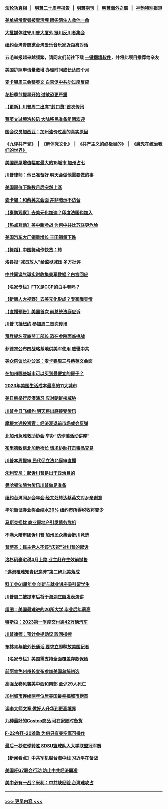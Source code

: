 #### [法轮功真相](https://github.com/gfw-breaker/truth/blob/master/README.md?t=0) &nbsp;&nbsp;|&nbsp;&nbsp; [明慧二十周年报告](https://github.com/gfw-breaker/mh-reports/blob/master/README.md?t=0) &nbsp;&nbsp;|&nbsp;&nbsp;[明慧期刊](https://github.com/gfw-breaker/mh-qikan) &nbsp;&nbsp;|&nbsp;&nbsp; [明慧海外之窗](https://github.com/gfw-breaker/mh-news/blob/master/README.md?t=0) &nbsp;&nbsp;|&nbsp;&nbsp; [神韵特别报道](https://github.com/gfw-breaker/mh-news/blob/master/shenyun.md?t=0)
#### [美单板滑雪者被雪活埋 眼尖陌生人救他一命](../pages/nsc412/n13964826.md?t=04041543) 
#### [大批媒体驻守川普大厦外 挺川反川者集会](../pages/nsc412/n13964871.md?t=04041543) 
#### [纽约台湾青商邀台湾爱乐音乐家近距离对话](../pages/nsc412/n13964837.md?t=04041543) 
#### 五毛举报越来越频繁，请网友们前往下载 [一键翻墙软件](https://github.com/gfw-breaker/ssr-accounts)，并将此项目推荐给亲友
#### [美国护照申请量激增 办理时间或长达四个月](../pages/nsc412/n13964739.md?t=04041543) 
#### [麦卡锡周三会蔡英文 白宫促中共勿过度反应](../pages/nsc412/n13964812.md?t=04041543) 
#### [花粉季节提早开始 过敏恐更严重](../pages/nsc412/n13964835.md?t=04041543) 
#### [【更新】川普周二出席“封口费”首次传讯](../pages/nsc412/n13964764.md?t=04041543) 
#### [蔡英文过境洛杉矶 大陆移民准备组团欢迎](../pages/nsc412/n13964789.md?t=04041543) 
#### [国会议员加西亚：加州油价过高的真实原因](../pages/nsc412/n13964782.md?t=04041543) 
#### [《九评共产党》](https://github.com/begood0513/9ping.md/blob/master/README.md) &nbsp;|&nbsp; [《解体党文化》](../../../../jtdwh.md/blob/master/README.md)  &nbsp;|&nbsp; [《共产主义的终极目的》](../../../../gczydzjmd.md/blob/master/README.md) &nbsp;|&nbsp; [《魔鬼在统治我们的世界》](../../../../mgztzwmdsj.md/blob/master/README.md) 
#### [美国房屋增值幅度最大的15城市 加州占七](../pages/nsc412/n13964649.md?t=04041543) 
#### [川普律师：他已准备好 明天会做他需要做的事](../pages/nsc412/n13964682.md?t=04041543) 
#### [美国房价下跌数月后突然上涨](../pages/nsc412/n13964738.md?t=04041543) 
#### [麦卡锡：和蔡英文会面 并非暗示不访台](../pages/nsc412/n13964697.md?t=04041543) 
#### [【秦鹏观察】去美元化加速？印度法国也加入](../pages/nsc412/n13964723.md?t=04041543) 
#### [【热点互动】美中新冷战 为何中共比苏联更危险](../pages/nsc412/n13964676.md?t=04041543) 
#### [美国汽车大厂销量增长 丰田销量下跌](../pages/nsc412/n13964692.md?t=04041543) 
#### [【舞蹈】中国舞动作快览：转](../pages/nsc412/n13964557.md?t=04041543) 
#### [洛县拟“减员放人”给监狱减压 多方批评](../pages/nsc412/n13964654.md?t=04041543) 
#### [中共间谍气球实时收集美军数据？白宫回应](../pages/nsc412/n13964606.md?t=04041543) 
#### [【名家专栏】FTX是CCP的白手套吗？](../pages/nsc412/n13964456.md?t=04041543) 
#### [【新唐人大视野】去美元化形成？专家曝实情](../pages/nsc412/n13964577.md?t=04041543) 
#### [【直播预告】美国首次 前总统法庭应诉](../pages/nsc412/n13964592.md?t=04041543) 
#### [川普飞抵纽约 参加周二首次传讯](../pages/nsc412/n13964587.md?t=04041543) 
#### [拜登提名亚裔劳工部长 恐在参院面临挑战](../pages/nsc412/n13964519.md?t=04041543) 
#### [菲律宾公布四战略基地供美军使用 威慑中共](../pages/nsc412/n13964537.md?t=04041543) 
#### [美众院议长办公室：麦卡锡周三与蔡英文会面](../pages/nsc412/n13964550.md?t=04041543) 
#### [在加州哪些城市可以买到最便宜的房子？](../pages/nsc412/n13964293.md?t=04041543) 
#### [2023年美国生活成本最高的11大城市](../pages/nsc412/n13964289.md?t=04041543) 
#### [美日韩举行反潜演习 应对朝鲜核威胁](../pages/nsc412/n13964480.md?t=04041543) 
#### [川普今日飞纽约 明天将出庭接受传讯](../pages/nsc412/n13964354.md?t=04041543) 
#### [摩根大通投资官：经济衰退前市场或会反弹](../pages/nsc412/n13964387.md?t=04041543) 
#### [北加州急难救助协会 举办“防诈骗活动讲座”](../pages/nsc412/n13964296.md?t=04041543) 
#### [布里德致信北加新检长 请求协助打击毒品交易](../pages/nsc412/n13964271.md?t=04041543) 
#### [川普本周提审 民代促立法允庭审直播](../pages/nsc412/n13964232.md?t=04041543) 
#### [朱利安尼：起诉川普是出于政治目的](../pages/nsc412/n13964234.md?t=04041543) 
#### [曼哈顿法院为传讯川普做足准备](../pages/nsc412/n13964230.md?t=04041543) 
#### [纽约台湾同乡会年会 经文处转达蔡英文对乡亲谢意](../pages/nsc412/n13963723.md?t=04041543) 
#### [华尔街证券业奖金缩水26% 纽约市所得税收将变少](../pages/nsc412/n13964201.md?t=04041543) 
#### [马斯克担忧 商业房地产引发债务危机](../pages/nsc412/n13964240.md?t=04041543) 
#### [不满大陪审团诉川普 加州民众集会挺川竞选](../pages/nsc412/n13964174.md?t=04041543) 
#### [普萨基：民主党人不该“庆祝”对川普的起诉](../pages/nsc412/n13964029.md?t=04041543) 
#### [洛杉矶豪宅税4月上路 业主赶在生效前抛售](../pages/nsc412/n13964164.md?t=04041543) 
#### [“逃港罹难知青纪念碑”第二碑北美落成](../pages/nsc412/n13963514.md?t=04041543) 
#### [科工会61届年会 创新与就业讲座吸引留学生](../pages/nsc412/n13964068.md?t=04041543) 
#### [川普周二被提审后将于海湖庄园发表演讲](../pages/nsc412/n13963982.md?t=04041543) 
#### [组图：美国最难进的20所大学 毕业后年薪高](../pages/nsc412/n13959851.md?t=04041543) 
#### [特斯拉：2023第一季度交付逾42万辆汽车](../pages/nsc412/n13963975.md?t=04041543) 
#### [川普律师：预计会提动议 驳回指控](../pages/nsc412/n13963958.md?t=04041543) 
#### [布林肯与俄外长通话 要求立即释放美国记者](../pages/nsc412/n13963946.md?t=04041543) 
#### [【名家专栏】美国需支持全面覆盖存款保险](../pages/nsc412/n13963860.md?t=04041543) 
#### [前阿肯色州州长宣布参加美国总统初选](../pages/nsc412/n13963935.md?t=04041543) 
#### [高强龙卷风袭美中西和南部 至少29人死亡](../pages/nsc412/n13963807.md?t=04041543) 
#### [加州城市连续两年位居美国最幸福城市榜首](../pages/nsc412/n13963178.md?t=04041543) 
#### [读李大师文章 做好人升华到更高境界](../pages/nsc412/n13962050.md?t=04041543) 
#### [九种最好的Costco商品 可在家随时备货](../pages/nsc412/n13962245.md?t=04041543) 
#### [F-22令歼-20难敌 为何只有美空军可操作](../pages/nsc412/n13961165.md?t=04041543) 
#### [最后一秒进球转胜 SDSU篮球队入大学联盟冠军赛](../pages/nsc412/n13963492.md?t=04041543) 
#### [【新闻看点】中共军机越台海中线 习近平在备战](../pages/nsc412/n13963483.md?t=04041543) 
#### [美国吁G7联合行动 防止中共经济霸凌](../pages/nsc412/n13963564.md?t=04041543) 
#### [美中必有一战？米利：中共缺经验 台湾难攻占](../pages/nsc412/n13963490.md?t=04041543) 

----
#### [ >>> 更早内容 <<< ](../indexes/nsc412-earlier.md)
